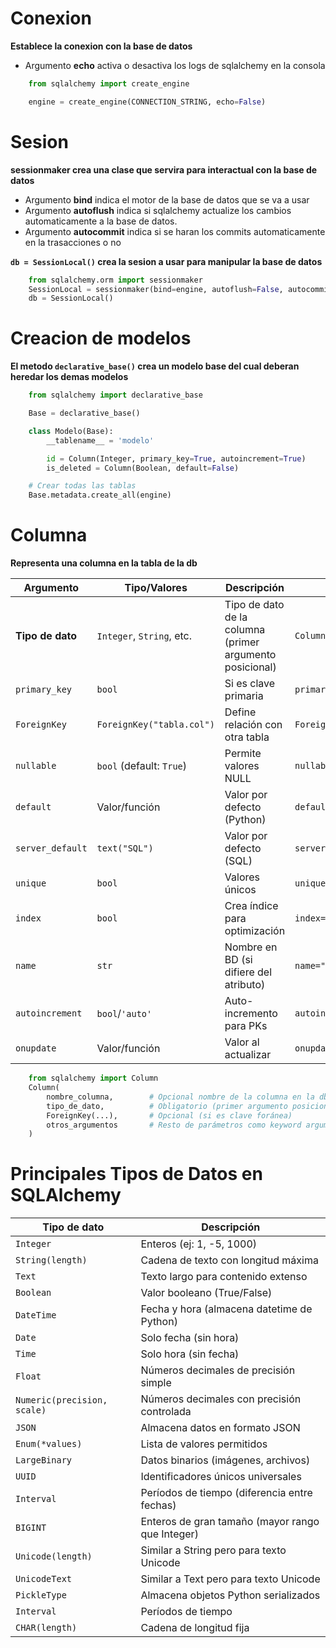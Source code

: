 # Conexion
__Establece la conexion con la base de datos__
* Argumento __echo__ activa o desactiva los logs de sqlalchemy en la consola

```py
    from sqlalchemy import create_engine

    engine = create_engine(CONNECTION_STRING, echo=False)
```

# Sesion
__sessionmaker crea una clase que servira para interactual con la base de datos__

* Argumento __bind__ indica el motor de la base de datos que se va a usar
* Argumento __autoflush__ indica si sqlalchemy actualize los cambios automaticamente a la base de datos.
* Argumento __autocommit__ indica si se haran los commits automaticamente en la trasacciones o no 

__`db = SessionLocal()` crea la sesion a usar para manipular la base de datos__

```py
    from sqlalchemy.orm import sessionmaker
    SessionLocal = sessionmaker(bind=engine, autoflush=False, autocommit=False)
    db = SessionLocal()
```

# Creacion de modelos

__El metodo `declarative_base()` crea un modelo base del cual deberan heredar los demas modelos__


```py
    from sqlalchemy import declarative_base

    Base = declarative_base()

    class Modelo(Base):
        __tablename__ = 'modelo'

        id = Column(Integer, primary_key=True, autoincrement=True)
        is_deleted = Column(Boolean, default=False)

    # Crear todas las tablas
    Base.metadata.create_all(engine)
```

# Columna
__Representa una columna en la tabla de la db__

| Argumento            | Tipo/Valores               | Descripción                                                                 | Ejemplo                                      | Obligatorio |
|----------------------|----------------------------|-----------------------------------------------------------------------------|----------------------------------------------|-------------|
| **Tipo de dato**     | `Integer`, `String`, etc.  | Tipo de dato de la columna (primer argumento posicional)                   | `Column(Integer)`                           | Sí          |
| `primary_key`        | `bool`                     | Si es clave primaria                                                       | `primary_key=True`                          | No          |
| `ForeignKey`         | `ForeignKey("tabla.col")`  | Define relación con otra tabla                                             | `ForeignKey("users.id")`                    | No          |
| `nullable`           | `bool` (default: `True`)   | Permite valores NULL                                                       | `nullable=False`                            | No          |
| `default`            | Valor/función              | Valor por defecto (Python)                                                 | `default=0`                                 | No          |
| `server_default`     | `text("SQL")`              | Valor por defecto (SQL)                                                    | `server_default=text("NOW()")`              | No          |
| `unique`             | `bool`                     | Valores únicos                                                             | `unique=True`                               | No          |
| `index`              | `bool`                     | Crea índice para optimización                                              | `index=True`                                | No          |
| `name`               | `str`                      | Nombre en BD (si difiere del atributo)                                     | `name="user_name"`                          | No          |
| `autoincrement`      | `bool`/`'auto'`            | Auto-incremento para PKs                                                   | `autoincrement=True`                        | No          |
| `onupdate`           | Valor/función              | Valor al actualizar                                                        | `onupdate=datetime.now`                     | No          |


```py
    from sqlalchemy import Column
    Column(
        nombre_columna,        # Opcional nombre de la columna en la db
        tipo_de_dato,          # Obligatorio (primer argumento posicional)
        ForeignKey(...),       # Opcional (si es clave foránea)
        otros_argumentos       # Resto de parámetros como keyword arguments
    )
```

# Principales Tipos de Datos en SQLAlchemy

| Tipo de dato               | Descripción                                                                 |
|----------------------------|-----------------------------------------------------------------------------|
| `Integer`                  | Enteros (ej: 1, -5, 1000)                                                  |
| `String(length)`           | Cadena de texto con longitud máxima                                        |
| `Text`                     | Texto largo para contenido extenso                                         |
| `Boolean`                  | Valor booleano (True/False)                                                |
| `DateTime`                 | Fecha y hora (almacena datetime de Python)                                 |
| `Date`                     | Solo fecha (sin hora)                                                      |
| `Time`                     | Solo hora (sin fecha)                                                      |
| `Float`                    | Números decimales de precisión simple                                      |
| `Numeric(precision, scale)`| Números decimales con precisión controlada                                 |
| `JSON`                     | Almacena datos en formato JSON                                             |
| `Enum(*values)`            | Lista de valores permitidos                                                |
| `LargeBinary`              | Datos binarios (imágenes, archivos)                                        |
| `UUID`                     | Identificadores únicos universales                                         |
| `Interval`                 | Períodos de tiempo (diferencia entre fechas)                               |
| `BIGINT`                   | Enteros de gran tamaño (mayor rango que Integer)                           |
| `Unicode(length)`          | Similar a String pero para texto Unicode                                   |
| `UnicodeText`              | Similar a Text pero para texto Unicode                                     |
| `PickleType`               | Almacena objetos Python serializados                                       |
| `Interval`                 | Períodos de tiempo                                                        |
| `CHAR(length)`             | Cadena de longitud fija                                                    |